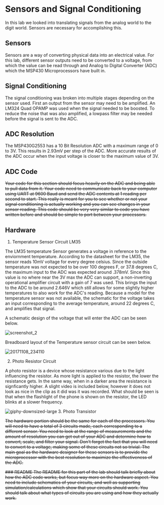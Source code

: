 # Sensors and Signal Conditioning
In this lab we looked into translating signals from the analog world to the digit world. Sensors are necessary for accomplishing this.

## Sensors
Sensors are a way of converting physical data into an electrical value. For this lab, different sensor outputs need to be converted to a voltage, from which the value can be read through and Analog to Digital Converter (ADC) which the MSP430 Microprocessors have built in.

## Signal Conditioning
The signal conditioning was broken into multiple stages depending on the sensor used. First an output from the sensor may need to be amplified. An LM324 Quad OPAMP was used when the signal needed to be boosted. To reduce the noise that was also amplified, a lowpass filter may be needed before the signal is sent to the ADC.  


## ADC Resolution

The MSP430G2553 has a 10 Bit Resolution ADC with a maximum range of 0 to 3V. This results in 2.93mV per step of the ADC. More accurate results of the ADC occur when the input voltage is closer to the maximum value of 3V.  


## ADC Code


<s> Your code for this section should focus heavily on the ADC and being able to pull data from it. Your code need to communicate back to your computer using UART at 9600 Baud and send the ADC contents at 1 reading per second to start. This really is meant for you to see whether or not your signal conditioning is actually working and you can see changes in your sensor reading. This code should be very very similar to code you have written before and should be simple to port between your processors. </s>
  

## Hardware
 1. Temperature Sensor Circuit LM35 
 
 The LM35 temperature Sensor generates a voltage in reference to the enviornment temperature. According to the datasheet for the LM35, the sensor reads 10mV voltage for every degree celsius. Since the outside temperature was not expected to be over 100 degrees F, or 37.8 degrees C, the maximum input to the ADC was expected around .378mV. Since this value is no where near the 3V max the ADC can support, a non-inverting operational amplifier circuit with a gain of 7 was used. This brings the input to the ADC to be around 2.646V which still allows for some slightly higher temperatures to also work for the ADC's reading. Because a model for the temperature sensor was not available, the schematic for the voltage takes an input corresponding to the average temperature, around 22 degrees C, and amplifies that signal.
 
 A schematic design of the voltage that will enter the ADC can be seen below.
 
 ![screenshot_2](https://user-images.githubusercontent.com/31701000/32590953-10710e40-c4eb-11e7-9dcd-d40673a94b02.png)


Breadboard layout of the Temperature sensor circuit can be seen below.


![20171108_234110](https://user-images.githubusercontent.com/31701000/32590938-ff2eca82-c4ea-11e7-92ff-fd2f052a9f37.jpg)

 
 2. Photo Resistor Circuit
 
 A photo resistor is a device whose resistance various due to the light influencing the resistor. As more light is applied to the resistor, the lower the resistance gets. In the same way, when in a darker area the resistance is signficantly higher. A slight video is included below, however it does not look as nice in the clip as it did was it was recorded. What should be seen is that when the flashlight of the phone is shown on the resistor, the LED blinks at a slower frequency.
 
 ![giphy-downsized-large](https://user-images.githubusercontent.com/31701000/32585812-490d0cd6-c4cd-11e7-9eff-325a8bda4d10.gif)
 3. Photo Transistor
 
<s> The hardware portion should be the same for each of the processors. You will need to have a total of 3 circuits made, each corresponding to a different sensor. You need to look at the range of measurements and the amount of resolution you can get out of your ADC and determine how to convert, scale, and filter your signal. Don't forget the fact that you will need to convert to a voltage, making some of these circuits not so trivial. The main goal as the hardware designer for these sensors is to provide the microprocessor with the best resolution to maximize the effectiveness of the ADC. <s/>

<s> ### README
The README for this part of the lab should talk briefly about how the ADC code works, but focus way more on the hardware aspect. You need to include schematics of your circuits, and well as supporting simulation/calculations which show that your circuits should work. You should talk about what types of circuits you are using and how they actually work. </s>
